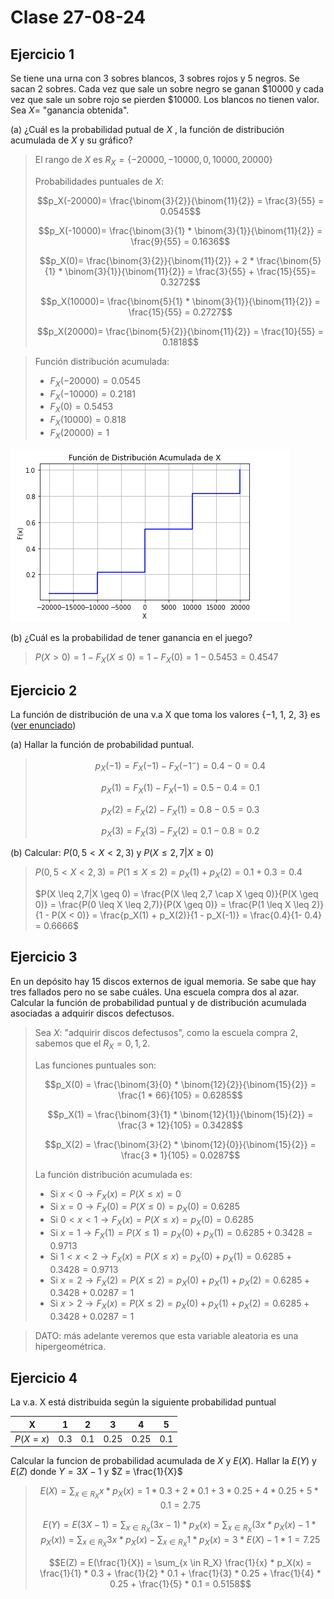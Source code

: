 # Clase 27-08-24

## Ejercicio 1
Se tiene una urna con 3 sobres blancos, 3 sobres rojos y 5 negros.
Se sacan 2 sobres. Cada vez que sale un sobre negro se ganan $10000 y cada
vez que sale un sobre rojo se pierden $10000. Los blancos no tienen valor. Sea
$X =$ "ganancia obtenida".

(a) ¿Cuál es la probabilidad putual de $X$ , la función de distribución acumulada de $X$ y su gráfico?

> El rango de $X$ es $R_X = \{ -20000, -10000, 0, 10000, 20000\}$
>
> Probabilidades puntuales de $X$:
>
> $$p_X(-20000)= \frac{\binom{3}{2}}{\binom{11}{2}} = \frac{3}{55} = 0.0545$$
>
> $$p_X(-10000)= \frac{\binom{3}{1} * \binom{3}{1}}{\binom{11}{2}} = \frac{9}{55} = 0.1636$$
>
> $$p_X(0)= \frac{\binom{3}{2}}{\binom{11}{2}} + 2 * \frac{\binom{5}{1} * \binom{3}{1}}{\binom{11}{2}} = \frac{3}{55} + \frac{15}{55}= 0.3272$$
>
> $$p_X(10000)= \frac{\binom{5}{1} * \binom{3}{1}}{\binom{11}{2}} = \frac{15}{55} = 0.2727$$
>
> $$p_X(20000)= \frac{\binom{5}{2}}{\binom{11}{2}} = \frac{10}{55} = 0.1818$$

> Función distribución acumulada:
>
> - $F_X(-20000) =  0.0545$
> - $F_X(-10000) =  0.2181$
> - $F_X(0) = 0.5453$
> - $F_X(10000) = 0.818$
> - $F_X(20000) =  1$

![](04-ej1Acumulada.png)

(b) ¿Cuál es la probabilidad de tener ganancia en el juego?

> $P(X > 0) = 1 - F_X(X \leq 0) = 1 - F_X(0) = 1-0.5453 = 0.4547$

## Ejercicio 2
La función de distribución de una v.a X que toma los valores {−1, 1, 2, 3} es ([ver enunciado](https://github.com/malei-dc/PyE/blob/main/Practicas/04-v_a_discretas_y_esperanza.pdf))

(a) Hallar la función de probabilidad puntual.

> $$p_X(-1) = F_X(-1) - F_X(-1^-)= 0.4 - 0 = 0.4$$
>
> $$p_X(1) = F_X(1) - F_X(-1)= 0.5 - 0.4 = 0.1$$
>
> $$p_X(2) = F_X(2) - F_X(1)= 0.8 - 0.5 = 0.3$$
>
> $$p_X(3) = F_X(3) - F_X(2)= 0.1 - 0.8 = 0.2$$

(b) Calcular: $P(0,5 < X < 2,3)$ y $P(X ≤ 2,7|X ≥ 0)$

> $P(0,5 < X < 2,3) = P(1 \leq X \leq 2) = p_X(1) + p_X(2) = 0.1 + 0.3 = 0.4$
>
> $P(X \leq 2,7|X \geq 0) = \frac{P(X \leq 2,7 \cap X \geq 0)}{P(X \geq 0)} = \frac{P(0 \leq X \leq 2,7)}{P(X \geq 0)} = \frac{P(1 \leq X \leq 2)}{1 - P(X < 0)} = \frac{p_X(1) + p_X(2)}{1 - p_X(-1)} = \frac{0.4}{1- 0.4} = 0.6666$

## Ejercicio 3
En un depósito hay 15 discos externos de igual memoria. Se sabe que hay tres fallados pero no se sabe cuáles. Una escuela compra dos al azar. Calcular la función de probabilidad puntual y de distribución acumulada asociadas a adquirir discos defectusos.

> Sea $X$: "adquirir discos defectusos", como la escuela compra 2, sabemos que el $R_X = 0, 1, 2$.
>
> Las funciones puntuales son:
>
> $$p_X(0) = \frac{\binom{3}{0} * \binom{12}{2}}{\binom{15}{2}} = \frac{1 * 66}{105} = 0.6285$$
> 
> $$p_X(1) = \frac{\binom{3}{1} * \binom{12}{1}}{\binom{15}{2}} = \frac{3 * 12}{105} = 0.3428$$
>
> $$p_X(2) = \frac{\binom{3}{2} * \binom{12}{0}}{\binom{15}{2}} = \frac{3 * 1}{105} = 0.0287$$
>
> La función distribución acumulada es:
>
> - Si $x < 0 \rightarrow F_X(x) = P(X \leq x) = 0$
> - Si $x = 0 \rightarrow F_X(0) = P(X \leq 0) = p_X(0) = 0.6285$
> - Si $0 < x < 1 \rightarrow F_X(x) = P(X \leq x) = p_X(0) = 0.6285$
> - Si $x = 1 \rightarrow F_X(1) = P(X \leq 1) = p_X(0) + p_X(1) = 0.6285 + 0.3428 = 0.9713$
> - Si $1 < x < 2 \rightarrow F_X(x) = P(X \leq x) = p_X(0) + p_X(1) = 0.6285 + 0.3428 = 0.9713$ 
> - Si $x = 2 \rightarrow F_X(2) = P(X \leq 2) = p_X(0) + p_X(1) + p_X(2) = 0.6285 + 0.3428 + 0.0287 = 1$
> - Si $x > 2 \rightarrow F_X(x) = P(X \leq 2) = p_X(0) + p_X(1) + p_X(2) = 0.6285 + 0.3428 + 0.0287 = 1$

> DATO: más adelante veremos que esta variable aleatoria es una hipergeométrica.

## Ejercicio 4
La v.a. X está distribuida según la siguiente probabilidad puntual

| X | 1 | 2 | 3 | 4 | 5 |
|:---------:|:-----------:|:-----------:|:-----------:|:-----------:|:-----------:|
| $P(X=x)$ | 0.3 | 0.1 | 0.25 | 0.25 | 0.1 |

Calcular la funcion de probabilidad acumulada de $X$ y $E(X)$. Hallar la $E(Y)$ y $E(Z)$ donde $Y = 3X − 1$ y $Z = \frac{1}{X}$

> $$E(X) = \sum_{x \in R_X} x * p_X(x) = 1 * 0.3 + 2 * 0.1 + 3 * 0.25 + 4 * 0.25 + 5 * 0.1 = 2.75$$
>
> $$E(Y) = E(3X - 1) = \sum_{x \in R_X} (3x-1) * p_X(x) = \sum_{x \in R_X} (3x * p_X(x) - 1 * p_X(x)) = \sum_{x \in R_X}3x * p_X (x) - \sum_{x \in R_X} 1 * p_X(x) = 3 * E(X) - 1 * 1 = 7.25$$
>
> $$E(Z) = E(\frac{1}{X}) = \sum_{x \in R_X} \frac{1}{x} * p_X(x) = \frac{1}{1} * 0.3 + \frac{1}{2} * 0.1 + \frac{1}{3} * 0.25 + \frac{1}{4} * 0.25 + \frac{1}{5} * 0.1 = 0.5158$$